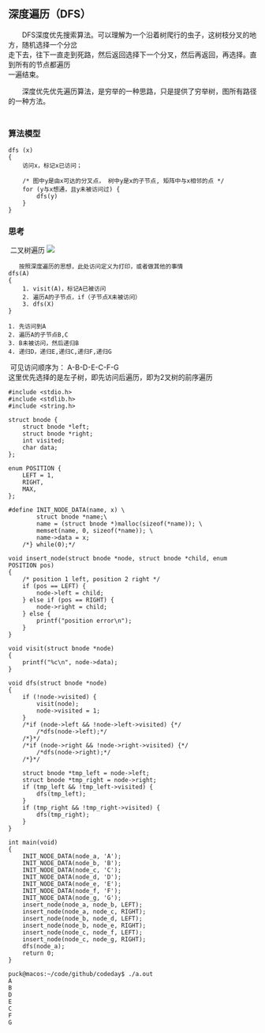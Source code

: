## 深度遍历（DFS）

　　DFS深度优先搜索算法。可以理解为一个沿着树爬行的虫子，这树枝分叉的地方，随机选择一个分岔  
走下去，往下一直走到死路，然后返回选择下一个分叉，然后再返回，再选择。直到所有的节点都遍历  
一遍结束。

　　深度优先优先遍历算法，是穷举的一种思路，只是提供了穷举树，图所有路径的一种方法。   
　　
### 算法模型   

```
dfs (x) 
{
	访问x，标记x已访问；
	
	/* 图中y是由x可达的分叉点， 树中y是x的子节点, 矩阵中与x相邻的点 */
	for (y与x想通，且y未被访问过) {    
		dfs(y)
	}
}
```

### 思考

​      二叉树遍历
![](https://ws4.sinaimg.cn/large/006tNc79gy1fp0rkt2l2tj30mc0dgq43.jpg)





```
   按照深度遍历的思想，此处访问定义为打印，或者做其他的事情
dfs(A)
{
	1. visit(A)，标记A已被访问
	2. 遍历A的子节点，if（子节点X未被访问）
	3. dfs(X)
}

1. 先访问到A
2. 遍历A的子节点B,C
3. B未被访问，然后递归B
4. 递归D，递归E,递归C,递归F,递归G
```

​        可见访问顺序为： A-B-D-E-C-F-G  
        这里优先选择的是左子树，即先访问后遍历，即为2叉树的前序遍历  


```
#include <stdio.h>
#include <stdlib.h>
#include <string.h>

struct bnode {
	struct bnode *left;
	struct bnode *right;
	int visited;
	char data;
};

enum POSITION {
	LEFT = 1,
	RIGHT,
	MAX,
};

#define INIT_NODE_DATA(name, x) \
		struct bnode *name;\
		name = (struct bnode *)malloc(sizeof(*name)); \
		memset(name, 0, sizeof(*name)); \
		name->data = x;
	/*} while(0);*/

void insert_node(struct bnode *node, struct bnode *child, enum POSITION pos)
{
	/* position 1 left, position 2 right */
	if (pos == LEFT) {
		node->left = child;
	} else if (pos == RIGHT) {
		node->right = child;
	} else {
		printf("position error\n");
	}
}

void visit(struct bnode *node)
{
	printf("%c\n", node->data);
}

void dfs(struct bnode *node)
{
	if (!node->visited) {
		visit(node);
		node->visited = 1;
	}
	/*if (node->left && !node->left->visited) {*/
		/*dfs(node->left);*/
	/*}*/
	/*if (node->right && !node->right->visited) {*/
		/*dfs(node->right);*/
	/*}*/

	struct bnode *tmp_left = node->left;
	struct bnode *tmp_right = node->right;
	if (tmp_left && !tmp_left->visited) {
		dfs(tmp_left);
	}
	if (tmp_right && !tmp_right->visited) {
		dfs(tmp_right);
	}
}

int main(void)
{
	INIT_NODE_DATA(node_a, 'A');
	INIT_NODE_DATA(node_b, 'B');
	INIT_NODE_DATA(node_c, 'C');
	INIT_NODE_DATA(node_d, 'D');
	INIT_NODE_DATA(node_e, 'E');
	INIT_NODE_DATA(node_f, 'F');
	INIT_NODE_DATA(node_g, 'G');
	insert_node(node_a, node_b, LEFT);
	insert_node(node_a, node_c, RIGHT);
	insert_node(node_b, node_d, LEFT);
	insert_node(node_b, node_e, RIGHT);
	insert_node(node_c, node_f, LEFT);
	insert_node(node_c, node_g, RIGHT);
	dfs(node_a);
	return 0;
}

```

```
puck@macos:~/code/github/codeday$ ./a.out
A
B
D
E
C
F
G
```


